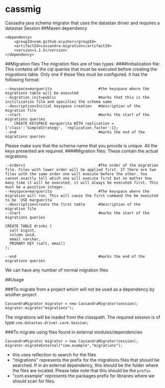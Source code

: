 # cassmig
Cassadra java schema migrator that uses the datastax driver and requires a datastax Session
##Maven dependency
```
<dependency>
    <groupId>com.github.ecyshor</groupId>
    <artifactId>cassandra-migration</artifactId>
    <version>1.1.5</version>
</dependency>
```
##Migration files
The migration files are of two types:
####Initialization file:
This contains all the cql queries that must be executed before creating the migrations table.
Only one if these files must be configured.
It has the following format:
```
--keyspace=marguerita                     #the keyspace where the migrations table will be executed
--migration_init=public                   #marks that this is the initilization file and specifies the schema name
--description=Initial keyspace creation   #description of the migration file
--start                                   #marks the start of the migrations queries
    CREATE KEYSPACE marguerita WITH replication = {'class':'SimpleStrategy', 'replication_factor':1};
--end                                     #marks the end of the migrations queries
```
Please make sure that the schema name that you provide is unique.
All the keys presented are required.
####Migration files:
These contain the actual migrations:
```
--order=1                                 #The order of the migration file. Files with lower order will be applied first. If there are two files with the same order one will execute before the other. You cannot exactly tell which one will execute first but no matter how many time it will be executed, it will always be executed first. This must be a positive integer.
--keyspace=marguerita                     #The keyspace where the migration will run. This will cause the first command the be executed to be `USE marguerita`
--description=Create the first table      #description of the migration file
--start                                   #marks the start of the migrations queries

CREATE TABLE drinks (
  salt bigint,
  column uuid,
  email varchar,
  PRIMARY KEY (salt, email)
);

--end                                     #marks the end of the migrations queries
```
We can have any number of normal migration files

##Usage

###To migrate from a project which will not be used as a dependency by another project
```
CassandraMigrator migrator = new CassandraMigrator(session);
migrator.migrate("migrations");
```

The migrations will be loaded from the classpath.
The required session is of type `com.datastax.driver.core.Session;`

###To migrate using files found in external modules/dependencies
```
CassandraMigrator migrator = new CassandraMigrator(session);
migrator.migrateExternal("com.example","migrations");
```
 - this uses reflection to search for the files
 - "migrations" represents the prefix for the migrations files that should be searched. If in an external dependency,
 this should be the folder where the files are located. Please take note that this should be the `prefix`
 - "com.example" represents the packages prefix for libraries where we should scan for files. 
